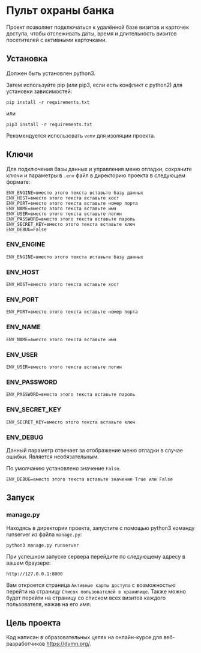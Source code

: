 # Пульт охраны банка

Проект позволяет подключаться к удалённой базе визитов и карточек доступа, чтобы отслеживать даты, время и длительность визитов посетителей с активными карточками.


## Установка

Должен быть установлен python3.

Затем используйте pip (или pip3, если есть конфликт с python2) для установки зависимостей:

```
pip install -r requirements.txt
```

или

```
pip3 install -r requirements.txt
```

Рекомендуется использовать `venv` для изоляции проекта.


## Ключи


 Для подключения базы данных и управления меню отладки, сохраните ключи и параметры в `.env` файл в директорию проекта в следующем формате:

```
ENV_ENGINE=вместо этого текста вставьте базу данных
ENV_HOST=вместо этого текста вставьте хост
ENV_PORT=вместо этого текста вставьте номер порта
ENV_NAME=вместо этого текста вставьте имя
ENV_USER=вместо этого текста вставьте логин
ENV_PASSWORD=вместо этого текста вставьте пароль
ENV_SECRET_KEY=вместо этого текста вставьте ключ
ENV_DEBUG=False
```

### ENV_ENGINE

```
ENV_ENGINE=вместо этого текста вставьте базу данных
```

### ENV_HOST

```
ENV_HOST=вместо этого текста вставьте хост
```

### ENV_PORT

```
ENV_PORT=вместо этого текста вставьте номер порта
```

### ENV_NAME

```
ENV_NAME=вместо этого текста вставьте имя
```

### ENV_USER

```
ENV_USER=вместо этого текста вставьте логин
```

### ENV_PASSWORD

```
ENV_PASSWORD=вместо этого текста вставьте пароль
```

### ENV_SECRET_KEY

```
ENV_SECRET_KEY=вместо этого текста вставьте ключ
```

### ENV_DEBUG

Данный параметр отвечает за отображение меню отладки в случае ошибки. Является необязательным.

По умолчанию установлено значение `False`.

```
ENV_DEBUG=вместо этого текста вставьте значение True или False
```

## Запуск


### manage.py

Находясь в директории проекта, запустите с помощью python3 команду runserver из файла `manage.py`:

```
python3 manage.py runserver
```

При успешном запуске сервера перейдите по следующему адресу в вашем браузере:

```
http://127.0.0.1:8000
```

Вам откроется страница `Активные карты доступа` с возможностью перейти на страницу `Список пользователей в хранилище`.
Также можно будет перейти на страницу со списком всех визитов каждого пользователя, нажав на его имя.


## Цель проекта

Код написан в образовательных целях на онлайн-курсе для веб-разработчиков https://dvmn.org/.